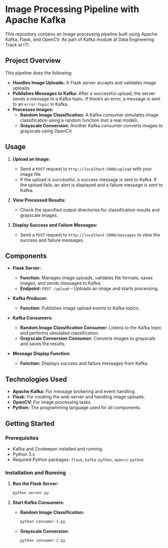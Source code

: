 # Image Processing Pipeline with Apache Kafka

This repository contains an image processing pipeline built using Apache Kafka, Flask, and OpenCV. As part of Kafka module at Data Engineering Track at ITI.

## Project Overview

This pipeline does the following:
- **Handles Image Uploads:** A Flask server accepts and validates image uploads.
- **Publishes Messages to Kafka:** After a successful upload, the server sends a message to a Kafka topic. If there’s an error, a message is sent to an `error-topic` in Kafka.
- **Processes Images:**
  - **Random Image Classification:** A Kafka consumer simulates image classification using a random function (not a real model).
  - **Grayscale Conversion:** Another Kafka consumer converts images to grayscale using OpenCV.

## Usage

1. **Upload an Image:**
   - Send a `POST` request to `http://localhost:5000/upload` with your image file.
   - If the upload is successful, a success message is sent to Kafka. If the upload fails, an alert is displayed and a failure message is sent to Kafka.

2. **View Processed Results:**
   - Check the specified output directories for classification results and grayscale images.

3. **Display Success and Failure Messages:**
   - Send a `POST` request to `http://localhost:5000/messages` to view the success and failure messages.

## Components

- **Flask Server:**
  - **Function:** Manages image uploads, validates file formats, saves images, and sends messages to Kafka.
  - **Endpoint:** `POST /upload` – Uploads an image and starts processing.

- **Kafka Producer:**
  - **Function:** Publishes image upload events to Kafka topics.

- **Kafka Consumers:**
  - **Random Image Classification Consumer:** Listens to the Kafka topic and performs simulated classification.
  - **Grayscale Conversion Consumer:** Converts images to grayscale and saves the results.

- **Message Display Function:**
  - **Function:** Displays success and failure messages from Kafka.

## Technologies Used

- **Apache Kafka:** For message brokering and event handling.
- **Flask:** For creating the web server and handling image uploads.
- **OpenCV:** For image processing tasks.
- **Python:** The programming language used for all components.

## Getting Started

### Prerequisites

- Kafka and Zookeeper installed and running.
- Python 3.x
- Required Python packages: `flask`, `kafka-python`, `opencv-python`

### Installation and Running

1. **Run the Flask Server:**
   ```bash
   python server.py
   ```

2. **Start Kafka Consumers:**
   - **Random Image Classification:**
     ```bash
     python consumer-1.py
     ```
   - **Grayscale Conversion:**
     ```bash
     python consumer-2.py
     ```

